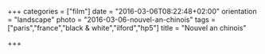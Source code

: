 +++
categories = ["film"]
date = "2016-03-06T08:22:48+02:00"
orientation = "landscape"
photo = "2016-03-06-nouvel-an-chinois"
tags = ["paris","france","black & white","ilford","hp5"]
title = "Nouvel an chinois"

+++
